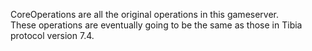 CoreOperations are all the original operations
in this gameserver.  
These operations are eventually going to be the same
as those in Tibia protocol version 7.4.